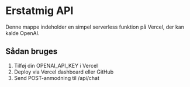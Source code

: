 # Erstatmig API

Denne mappe indeholder en simpel serverless funktion på Vercel, der kan kalde OpenAI.

## Sådan bruges

1. Tilføj din OPENAI_API_KEY i Vercel
2. Deploy via Vercel dashboard eller GitHub
3. Send POST-anmodning til /api/chat

